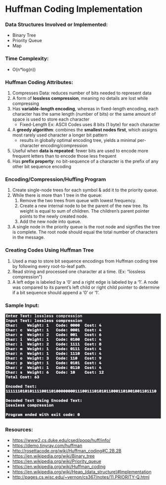 # Huffman Coding Implementation

### Data Structures Involved or Implemented: 
* Binary Tree
* Priority Queue
* Map 

### Time Complexity: 
* O(n*log(n)) 

### Huffman Coding Attributes:   
1. Compresses Data: reduces number of bits needed to represent data 
1. A form of **lossless compression**, meaning no details are lost while compressing
1. Has **variable-length encoding**, whereas in fixed-length encoding, each character has the same length (number of bits) or the same amount of space is used to store each character
   * Fixed-Length Ex: ASCII Codes uses 8 bits (1 byte) for each character 
1. A **greedy algorithm**: combines the **smallest nodes first**, which assigns most rarely used character a longer bit pattern 
   * results in globally optimal encoding tree, yields a minimal per-character encoding/compression
1. Useful when **data is repeated**: fewer bits are used to encode more frequent letters than to encode those less frequent 
1. Has **prefix property**: no bit-sequence of a character is the prefix of any other bit sequence encoding

###  Encoding/Compression/Huffing Program
1. Create single-node trees for each symbol & add it to the priority queue.
1. While there is more than 1 tree in the queue:
    1. Remove the two trees from queue with lowest frequency.
    1. Create a new internal node to be the parent of the new tree. Its weight is equal to sum of children. The children’s parent pointer points to the newly created node. 
    1. Add the new node into queue.
1. A single node in the priority queue is the root node and signifies the tree is complete. The root node should equal the total number of characters in the message.

### Creating Codes Using Huffman Tree
1. Used a map to store bit sequence encodings from Huffman coding tree by following every root-to-leaf path.
2. Read string and processed one character at a time. (Ex: “lossless compression”)
3. A left edge is labeled by a ‘0’ and a right edge is labeled by a ‘1’. A node was compared to its parent’s left child or right child pointer to determine if a bit sequence should append a ‘0’ or ‘1’.

### Sample Input: 
<img src = "huffmanCodingSampleInput.png">

### Resources: 
* https://www2.cs.duke.edu/csed/poop/huff/info/
* https://demo.tinyray.com/huffman
* http://rosettacode.org/wiki/Huffman_coding#C.2B.2B
* https://en.wikipedia.org/wiki/Binary_tree
* https://en.wikipedia.org/wiki/Priority_queue
* https://en.wikipedia.org/wiki/Huffman_coding
* https://en.wikipedia.org/wiki/Heap_(data_structure)#Implementation
* http://pages.cs.wisc.edu/~vernon/cs367/notes/11.PRIORITY-Q.html

